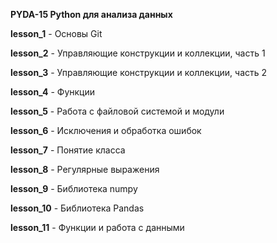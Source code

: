<b>PYDA-15 Python для анализа данных</b>
<p><b>lesson_1</b> - Основы Git</p>
<p><b>lesson_2</b> - Управляющие конструкции и коллекции, часть 1</p>
<p><b>lesson_3</b> - Управляющие конструкции и коллекции, часть 2</p>
<p><b>lesson_4</b> - Функции</p>
<p><b>lesson_5</b> - Работа с файловой системой и модули</p>
<p><b>lesson_6</b> - Исключения и обработка ошибок</p>
<p><b>lesson_7</b> - Понятие класса</p>
<p><b>lesson_8</b> - Регулярные выражения</p>
<p><b>lesson_9</b> - Библиотека numpy</p>
<p><b>lesson_10</b> - Библиотека Pandas</p>
<p><b>lesson_11</b> - Функции и работа с данными</p>
